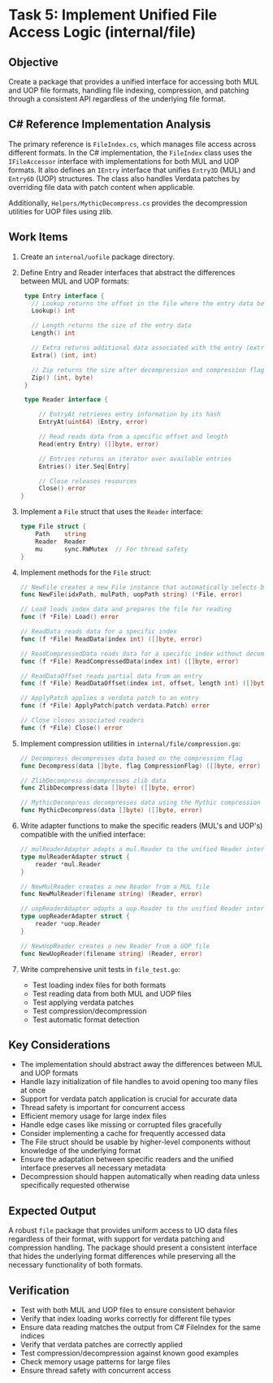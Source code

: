 # Task 5: Implement Unified File Access Logic (internal/file)

## Objective

Create a package that provides a unified interface for accessing both MUL and UOP file formats, handling file indexing, compression, and patching through a consistent API regardless of the underlying file format.

## C# Reference Implementation Analysis

The primary reference is `FileIndex.cs`, which manages file access across different formats. In the C# implementation, the `FileIndex` class uses the `IFileAccessor` interface with implementations for both MUL and UOP formats. It also defines an `IEntry` interface that unifies `Entry3D` (MUL) and `Entry6D` (UOP) structures. The class also handles Verdata patches by overriding file data with patch content when applicable.

Additionally, `Helpers/MythicDecompress.cs` provides the decompression utilities for UOP files using zlib.

## Work Items

1. Create an `internal/uofile` package directory.

2. Define Entry and Reader interfaces that abstract the differences between MUL and UOP formats:

   ```go
    type Entry interface {
      // Lookup returns the offset in the file where the entry data begins
      Lookup() int

      // Length returns the size of the entry data
      Length() int

      // Extra returns additional data associated with the entry (extra1, extra2)
      Extra() (int, int)

      // Zip returns the size after decompression and compression flag (0=none, 1=zlib, 2=mythic)
      Zip() (int, byte)
    }

    type Reader interface {

        // EntryAt retrieves entry information by its hash
        EntryAt(uint64) (Entry, error)

        // Read reads data from a specific offset and length
        Read(entry Entry) ([]byte, error)

        // Entries returns an iterator over available entries
        Entries() iter.Seq[Entry]

        // Close releases resources
        Close() error
   }
   ```

3. Implement a `File` struct that uses the `Reader` interface:

   ```go
   type File struct {
       Path    string
       Reader  Reader
       mu      sync.RWMutex  // For thread safety
   }
   ```

4. Implement methods for the `File` struct:

   ```go
   // NewFile creates a new File instance that automatically selects between MUL and UOP formats
   func NewFile(idxPath, mulPath, uopPath string) (*File, error)

   // Load loads index data and prepares the file for reading
   func (f *File) Load() error

   // ReadData reads data for a specific index
   func (f *File) ReadData(index int) ([]byte, error)

   // ReadCompressedData reads data for a specific index without decompressing
   func (f *File) ReadCompressedData(index int) ([]byte, error)

   // ReadDataOffset reads partial data from an entry
   func (f *File) ReadDataOffset(index int, offset, length int) ([]byte, error)

   // ApplyPatch applies a verdata patch to an entry
   func (f *File) ApplyPatch(patch verdata.Patch) error

   // Close closes associated readers
   func (f *File) Close() error
   ```

5. Implement compression utilities in `internal/file/compression.go`:

   ```go
   // Decompress decompresses data based on the compression flag
   func Decompress(data []byte, flag CompressionFlag) ([]byte, error)

   // ZlibDecompress decompresses zlib data
   func ZlibDecompress(data []byte) ([]byte, error)

   // MythicDecompress decompresses data using the Mythic compression algorithm
   func MythicDecompress(data []byte) ([]byte, error)
   ```

6. Write adapter functions to make the specific readers (MUL's and UOP's) compatible with the unified interface:

   ```go
   // mulReaderAdapter adapts a mul.Reader to the unified Reader interface
   type mulReaderAdapter struct {
       reader *mul.Reader
   }

   // NewMulReader creates a new Reader from a MUL file
   func NewMulReader(filename string) (Reader, error)

   // uopReaderAdapter adapts a uop.Reader to the unified Reader interface
   type uopReaderAdapter struct {
       reader *uop.Reader
   }

   // NewUopReader creates a new Reader from a UOP file
   func NewUopReader(filename string) (Reader, error)
   ```

7. Write comprehensive unit tests in `file_test.go`:
   - Test loading index files for both formats
   - Test reading data from both MUL and UOP files
   - Test applying verdata patches
   - Test compression/decompression
   - Test automatic format detection

## Key Considerations

- The implementation should abstract away the differences between MUL and UOP formats
- Handle lazy initialization of file handles to avoid opening too many files at once
- Support for verdata patch application is crucial for accurate data
- Thread safety is important for concurrent access
- Efficient memory usage for large index files
- Handle edge cases like missing or corrupted files gracefully
- Consider implementing a cache for frequently accessed data
- The File struct should be usable by higher-level components without knowledge of the underlying format
- Ensure the adaptation between specific readers and the unified interface preserves all necessary metadata
- Decompression should happen automatically when reading data unless specifically requested otherwise

## Expected Output

A robust `file` package that provides uniform access to UO data files regardless of their format, with support for verdata patching and compression handling. The package should present a consistent interface that hides the underlying format differences while preserving all the necessary functionality of both formats.

## Verification

- Test with both MUL and UOP files to ensure consistent behavior
- Verify that index loading works correctly for different file types
- Ensure data reading matches the output from C# FileIndex for the same indices
- Verify that verdata patches are correctly applied
- Test compression/decompression against known good examples
- Check memory usage patterns for large files
- Ensure thread safety with concurrent access

